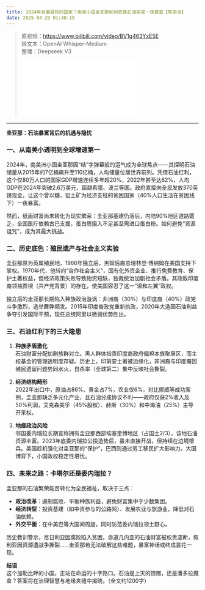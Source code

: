 ```yaml
---
title: 2024年发展最快的国家？南美小国圭亚那如何依靠石油完成一夜暴富【牧杂谈】
date: 2025-04-29 01:48:19
---
```


> 原视频：https://www.bilibili.com/video/BV1g463YxE5E<br>转文本：OpenAI Whisper-Medium<br>整理：Deepseek V3
>
> <iframe src="//player.bilibili.com/player.html?bvid=BV1g463YxE5E&autoplay=0" scrolling="no" border="0" frameborder="no" framespacing="0" allowfullscreen="true"></iframe>

---

**圭亚那：石油暴富背后的机遇与隐忧**  

### **一、从南美小透明到全球增速第一**  
2024年，南美洲小国圭亚那因“结”字弹幕般的运气成为全球焦点——其探明石油储量从2015年的7亿桶飙升至110亿桶，人均储量位居世界前列。凭借石油红利，这个仅80万人口的国家GDP增速连续多年超20%，2022年甚至达62%，人均GDP在2024年突破2.6万美元，超越希腊、波兰等国。政府直接向全民发放370英镑现金，让这个曾以糖、铝土矿为经济支柱的贫困国家（40%人口生活在贫困线下）一夜暴富。  

然而，纸面财富尚未转化为现实繁荣：圭亚那基建仍落后，内陆90%地区道路匮乏，全国医疗依赖古巴支援，蛋白质摄入不足甚至需进口蛋白粉。如何避免“资源诅咒”，成为其最大挑战。  

### **二、历史底色：殖民遗产与社会主义实验**  
圭亚那原为英属殖民地，1966年独立后，黑奴后裔总理林登·博纳姆在美国支持下掌权。1970年代，他转向“合作社会主义”，国有化外资企业、推行免费教育、保护土著权益，但经济政策失败导致物资短缺，独裁统治加剧社会矛盾。其政敌印度裔领袖贾根（共产党背景）的存在，使美国容忍了这一“温和左翼”政权。  

独立后的圭亚那长期陷入种族政治漩涡：非洲裔（30%）与印度裔（40%）政党斗争激烈，选举舞弊频发。2015年印度裔政党重新执政，2020年大选因石油利益争夺引发国际干预，现任总统阿里以微弱优势胜出。  

### **三、石油红利下的三大隐患**  
1. **种族矛盾激化**  
石油财富分配加剧族群对立。黑人群体指责印度裔政府偏袒本族聚居区，而主权基金的管理透明度存疑。历史上，印第安土著被边缘化，非洲裔与印度裔因殖民遗留问题势同水火，自杀率（全球第二）集中反映社会撕裂。  

2. **经济结构畸形**  
2022年出口中，原油占86%、黄金占7%，农业仅6%。对比挪威等成功案例，圭亚那缺乏多元化产业，且石油分成协议不利——政府仅获2%收入及50%利润，艾克森美孚（45%股权）、赫斯（30%）和中海油（25%）主导开采权。  

3. **地缘政治风险**  
邻国委内瑞拉长期宣称拥有圭亚那西部埃塞奎博地区（占国土2/3），该地石油资源丰富。2023年底委内瑞拉公投造势后，虽未直接开战，但持续在边境增兵。美国趁机强化对圭亚那的“保护”，巴西则通过劳工移民扩大影响力。大国博弈下，小国政权稳定性堪忧。  

### **四、未来之路：卡塔尔还是委内瑞拉？**  
圭亚那的石油繁荣能否转化为全民福祉，取决于三点：  
- **政治改革**：遏制腐败、平衡种族利益，避免财富集中于少数集团。  
- **经济转型**：投资基建（如中资参与的公路网）、发展农业与旅游业，降低对石油依赖。  
- **外交平衡**：在中美巴等大国间周旋，同时防范委内瑞拉领土野心。  

历史教训警示，尼日利亚因腐败陷入贫困，赤道几内亚的石油财富被权贵垄断，叙利亚因资源遭战争撕裂……圭亚那若无法破解这些难题，暴富神话或终成昙花一现。  

**结语**  
这个加勒比畔的小国，正站在命运的十字路口。石油是上天的馈赠，还是潘多拉魔盒？答案将在治理智慧与地缘夹缝中揭晓。（全文约1200字）